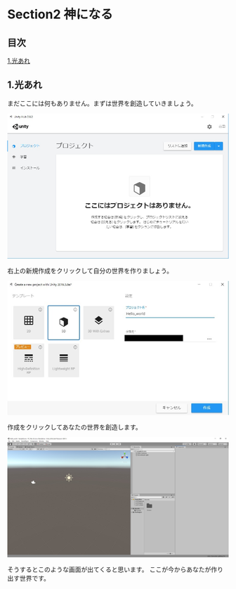 # Section2 神になる
## 目次

[1.光あれ](#1光あれ)
## 1.光あれ
まだここには何もありません。まずは世界を創造していきましょう。

![Unity_img1](img/Unity_1.jpg)

右上の新規作成をクリックして自分の世界を作りましょう。

![Unity_img2](img/Unity_2.jpg)

作成をクリックしてあなたの世界を創造します。

![Unity_img3](img/Unity_3.jpg)

そうするとこのような画面が出てくると思います。
ここが今からあなたが作り出す世界です。

